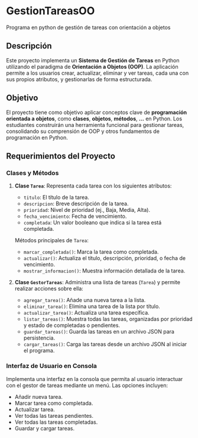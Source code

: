 # GestionTareasOO
Programa en python de gestión de tareas con orientación a objetos

## Descripción
Este proyecto implementa un **Sistema de Gestión de Tareas** en Python utilizando el paradigma de **Orientación a Objetos (OOP)**. La aplicación permite a los usuarios crear, actualizar, eliminar y ver tareas, cada una con sus propios atributos, y gestionarlas de forma estructurada.

## Objetivo
El proyecto tiene como objetivo aplicar conceptos clave de **programación orientada a objetos**, como **clases**, **objetos**, **métodos**, **...** en Python. Los estudiantes construirán una herramienta funcional para gestionar tareas, consolidando su comprensión de OOP y otros fundamentos de programación en Python.

## Requerimientos del Proyecto

### Clases y Métodos
1. **Clase `Tarea`**: Representa cada tarea con los siguientes atributos:
   - `titulo`: El título de la tarea.
   - `descripcion`: Breve descripción de la tarea.
   - `prioridad`: Nivel de prioridad (ej., Baja, Media, Alta).
   - `fecha_vencimiento`: Fecha de vencimiento.
   - `completada`: Un valor booleano que indica si la tarea está completada.

   Métodos principales de `Tarea`:
   - `marcar_completada()`: Marca la tarea como completada.
   - `actualizar()`: Actualiza el título, descripción, prioridad, o fecha de vencimiento.
   - `mostrar_informacion()`: Muestra información detallada de la tarea.

2. **Clase `GestorTareas`**: Administra una lista de tareas (`Tarea`) y permite realizar acciones sobre ella:
   - `agregar_tarea()`: Añade una nueva tarea a la lista.
   - `eliminar_tarea()`: Elimina una tarea de la lista por título.
   - `actualizar_tarea()`: Actualiza una tarea específica.
   - `listar_tareas()`: Muestra todas las tareas, organizadas por prioridad y estado de completadas o pendientes.
   - `guardar_tareas()`: Guarda las tareas en un archivo JSON para persistencia.
   - `cargar_tareas()`: Carga las tareas desde un archivo JSON al iniciar el programa.

### Interfaz de Usuario en Consola
Implementa una interfaz en la consola que permita al usuario interactuar con el gestor de tareas mediante un menú. Las opciones incluyen:
- Añadir nueva tarea.
- Marcar tarea como completada.
- Actualizar tarea.
- Ver todas las tareas pendientes.
- Ver todas las tareas completadas.
- Guardar y cargar tareas.

